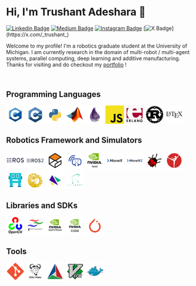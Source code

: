 # Hi, I'm Trushant Adeshara 👋 

[![Linkedin Badge](https://img.shields.io/badge/Linkedin-blue?style=flat&logo=Linkedin&logoColor=white&link=https%3A%2F%2Fwww.linkedin.com%2Fin%2Ftrushant-adeshara%2F)](https://www.linkedin.com/in/trushant-adeshara/)
[![Medium Badge](https://img.shields.io/badge/Medium-black?style=flat&logo=Medium&logoColor=white&link=https%3A%2F%2Fmedium.com%2F%40trushant_64270)](https://medium.com/@trushant_64270)
[![Instagram Badge](https://img.shields.io/badge/Instagram-purple?style=flat&logo=Instagram&logoColor=white&link=https%3A%2F%2Fwww.instagram.com%2Ftrushant_adeshara%2F)](https://www.instagram.com/trushant_adeshara/)
[![X Badge](https://img.shields.io/badge/-black?style=flat&logo=X&logoColor=white&link=https%3A%2F%2Fx.com%2F_trushant_)](https://x.com/_trushant_)

Welcome to my profile! I'm a robotics graduate student at the University of Michigan. I am currently research in the domain of multi-robot / multi-agent systems, parallel computing, deep learning and additive manufacturing. Thanks for visiting and do checkout my [portfolio](https://trushant-adeshara.com/) !

<br>

## Programming Languages
<span title="C"><code><img height="50" alt="c" src="./assets/program_lang/c.png"></code></span>
<span title="C++"><code><img height="50" alt="cpp" src="./assets/program_lang/cpp.png"></code></span>
<span title="Python"><code><img height="50" alt="python" src="./assets/program_lang/python.png"></code></span>
<span title="MATLAB"><code><img height="50" alt="matlab" src="./assets/program_lang/matlab.png"></code></span>
<span title="Elixir"><code><img height="50" alt="elixir" src="./assets/program_lang/elixir.png"></code></span>
<span title="Javascript"><code><img height="50" alt="javascript" src="./assets/program_lang/js.png"></code></span>
<span title="Erlang"><code><img height="50" alt="erlang" src="./assets/program_lang/erlang.png"></code></span>
<span title="Rust"><code><img height="50" alt="rust" src="./assets/program_lang/rust.png"></code></span>
<span title="LATEX"><code><img height="50" alt="latex" src="./assets/program_lang/latex.png"></code></span>

## Robotics Framework and Simulators
<span title="ROS 1"><code><img height="50" alt="ros1" src="./assets/robo_fw_sim/ros1.png"></code></span>
<span title="ROS 2"><code><img height="50" alt="ros2" src="./assets/robo_fw_sim/ros2.png"></code></span>
<span title="Gazebo"><code><img height="50" alt="gazebo" src="./assets/robo_fw_sim/gazebo.png"></code></span>
<span title="Open-RMF"><code><img height="50" alt="open-rmf" src="./assets/robo_fw_sim/openrmf.png"></code></span>
<span title="Isaac"><code><img height="50" alt="isaac" src="./assets/robo_fw_sim/isaac.png"></code></span>
<span title="Moveit 1"><code><img height="50" alt="moveit1" src="./assets/robo_fw_sim/moveit1.png"></code></span>
<span title="Moveit 2"><code><img height="50" alt="moveit2" src="./assets/robo_fw_sim/moveit2.png"></code></span>
<span title="Webots"><code><img height="50" alt="webots" src="./assets/robo_fw_sim/webots.png"></code></span>
<span title="CouppeliaSim"><code><img height="50" alt="couppelia_sim" src="./assets/robo_fw_sim/couppelia_sim.png"></code></span>
<span title="YARP"><code><img height="50" alt="yarp" src="./assets/robo_fw_sim/yarp.png"></code></span>
<span title="OROCOS"><code><img height="50" alt="orocos" src="./assets/robo_fw_sim/orocos.png"></code></span>
<span title="Robotics Library"><code><img height="50" alt="robotics_library" src="./assets/robo_fw_sim/robotics_library.png"></code></span>
<span title="Open RAVE"><code><img height="50" alt="open_rave" src="./assets/robo_fw_sim/open_rave.png"></code></span>

## Libraries and SDKs
<span title="OpenCV"><code><img height="50" alt="opencv" src="./assets/lib_sdk/opencv.png"></code></span>
<span title="GStreamer"><code><img height="50" alt="gstreamer" src="./assets/lib_sdk/gstreamer.png"></code></span>
<span title="DeepStream"><code><img height="50" alt="deepstream" src="./assets/lib_sdk/deepstream.png"></code></span>
<span title="CUDA"><code><img height="50" alt="cuda" src="./assets/lib_sdk/cuda.png"></code></span>
<span title="PyTorch"><code><img height="50" alt="pytorch" src="./assets/lib_sdk/pytorch.png"></code></span>

## Tools
<span title="Git"><code><img height="50" alt="git" src="./assets/tools/git.png"></code></span>
<span title="Make"><code><img height="50" alt="make" src="./assets/tools/make.png"></code></span>
<span title="CMake"><code><img height="50" alt="cmake" src="./assets/tools/cmake.png"></code></span>
<span title="Vim"><code><img height="50" alt="vim" src="./assets/tools/vim.png"></code></span>
<span title="Docker"><code><img height="50" alt="docker" src="./assets/tools/docker.png"></code></span>

